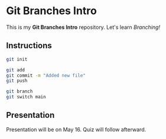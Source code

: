 # Git Branches Intro

This is my **Git Branches Intro** repository. Let's learn _Branching!_

## Instructions

```bash
git init
```

```bash
git add
git commit -m "Added new file"
git push
```

```bash
git branch
git switch main
```

## Presentation

Presentation will be on May 16. Quiz will follow afterward.
